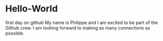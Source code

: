 # Hello-World
first day on github
My name is Philippe and I am excited to be part of the Github crew.
I am looking forward to making as many connections as possible.
